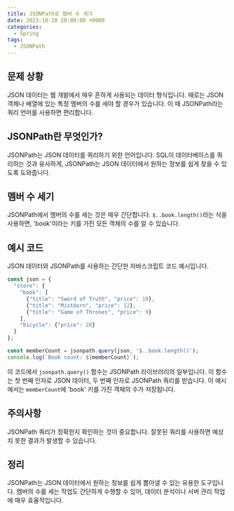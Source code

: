 ```yaml
---
title: JSONPath로 멤버 수 세기
date: 2023-10-10 20:00:00 +0900
categories:
  - Spring
tags:
  - JSONPath
---
```

## 문제 상황

JSON 데이터는 웹 개발에서 매우 흔하게 사용되는 데이터 형식입니다. 때로는 JSON 객체나 배열에 있는 특정 멤버의 수를 세야 할 경우가 있습니다. 이 때 JSONPath라는 쿼리 언어를 사용하면 편리합니다.

## JSONPath란 무엇인가?

JSONPath는 JSON 데이터를 쿼리하기 위한 언어입니다. SQL이 데이터베이스를 쿼리하는 것과 유사하게, JSONPath는 JSON 데이터에서 원하는 정보를 쉽게 찾을 수 있도록 도와줍니다.

## 멤버 수 세기

JSONPath에서 멤버의 수를 세는 것은 매우 간단합니다. `$..book.length()`라는 식을 사용하면, 'book'이라는 키를 가진 모든 객체의 수를 알 수 있습니다.

## 예시 코드

JSON 데이터와 JSONPath를 사용하는 간단한 자바스크립트 코드 예시입니다.

```javascript
const json = {
  "store": {
    "book": [
      {"title": "Sword of Truth", "price": 10},
      {"title": "Mistborn", "price": 12},
      {"title": "Game of Thrones", "price": 9}
    ],
    "bicycle": {"price": 20}
  }
};

const memberCount = jsonpath.query(json, '$..book.length()');
console.log(`Book count: ${memberCount}`);
```

이 코드에서 `jsonpath.query()` 함수는 JSONPath 라이브러리의 일부입니다. 이 함수는 첫 번째 인자로 JSON 데이터, 두 번째 인자로 JSONPath 쿼리를 받습니다. 이 예시에서는 `memberCount`에 'book' 키를 가진 객체의 수가 저장됩니다.

## 주의사항

JSONPath 쿼리가 정확한지 확인하는 것이 중요합니다. 잘못된 쿼리를 사용하면 예상치 못한 결과가 발생할 수 있습니다.

## 정리

JSONPath는 JSON 데이터에서 원하는 정보를 쉽게 뽑아낼 수 있는 유용한 도구입니다. 멤버의 수를 세는 작업도 간단하게 수행할 수 있어, 데이터 분석이나 서버 관리 작업에 매우 효율적입니다.